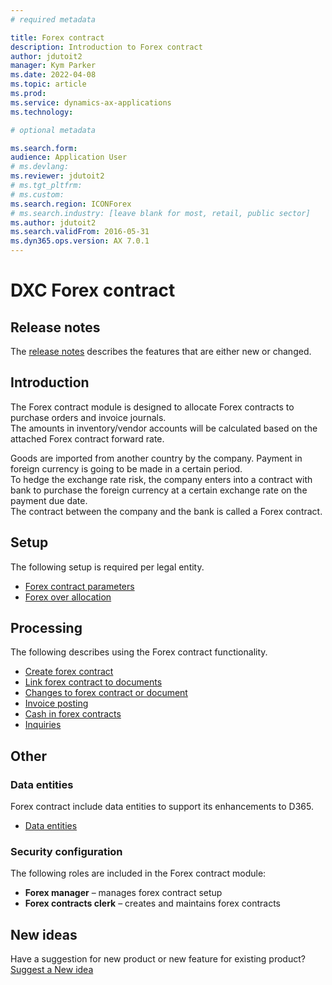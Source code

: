 ```yaml
---
# required metadata

title: Forex contract
description: Introduction to Forex contract
author: jdutoit2
manager: Kym Parker
ms.date: 2022-04-08
ms.topic: article
ms.prod: 
ms.service: dynamics-ax-applications
ms.technology: 

# optional metadata

ms.search.form: 
audience: Application User
# ms.devlang: 
ms.reviewer: jdutoit2
# ms.tgt_pltfrm: 
# ms.custom: 
ms.search.region: ICONForex
# ms.search.industry: [leave blank for most, retail, public sector]
ms.author: jdutoit2
ms.search.validFrom: 2016-05-31
ms.dyn365.ops.version: AX 7.0.1
---
```


# DXC Forex contract

## Release notes
The [release notes](Release-notes.md) describes the features that are either new or changed. 

## Introduction
The Forex contract module is designed to allocate Forex contracts to purchase orders and invoice journals. <br>
The amounts in inventory/vendor accounts will be calculated based on the attached Forex contract forward rate. <br>

Goods are imported from another country by the company. Payment in foreign currency is going to be made in a certain period. <br>
To hedge the exchange rate risk, the company enters into a contract with bank to purchase the foreign currency at a certain exchange rate on the payment due date. <br>
The contract between the company and the bank is called a Forex contract.

## Setup
The following setup is required per legal entity.

- [Forex contract parameters](SETUP/Forex-contract-parameters.md)
- [Forex over allocation](SETUP/Forex-over-allocation.md)


## Processing
The following describes using the Forex contract functionality.

- [Create forex contract](PROCESSING/Create-forex-contract.md)
- [Link forex contract to documents](PROCESSING/Link-forex-contract.md)
- [Changes to forex contract or document](PROCESSING/Changes.md)
- [Invoice posting](PROCESSING/Invoice-posting.md)
- [Cash in forex contracts](PROCESSING/Cash-in.md)
- [Inquiries](PROCESSING/Inquiries.md)


## Other

### Data entities
Forex contract include data entities to support its enhancements to D365.

- [Data entities](OTHER/Data-entities.md)

### Security configuration

The following roles are included in the Forex contract module: 
-	**Forex manager** – manages forex contract setup
- **Forex contracts clerk** – creates and maintains forex contracts

## New ideas
Have a suggestion for new product or new feature for existing product? [Suggest a New idea](https://forms.office.com/r/U9twpSt3in)
